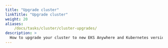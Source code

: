 ```yaml
---
title: "Upgrade cluster"
linkTitle: "Upgrade cluster"
weight: 20
aliases:
    /docs/tasks/cluster/cluster-upgrades/
description: >
  How to upgrade your cluster to new EKS Anywhere and Kubernetes versions
---
```

